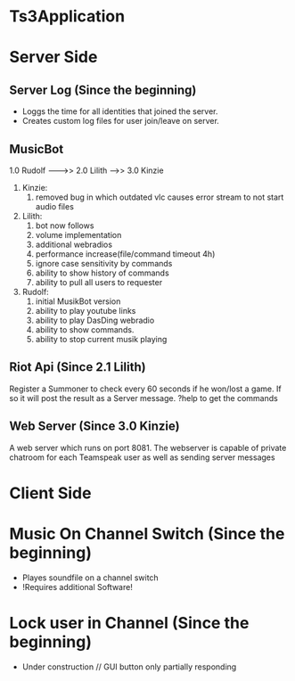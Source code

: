 # Ts3Application


# Server Side

## Server Log (Since the beginning)
- Loggs the time for all identities that joined the server. 
- Creates custom log files for user join/leave on server.

## MusicBot
1.0 Rudolf --->> 2.0 Lilith -->> 3.0 Kinzie 

1. Kinzie:
    1. removed bug in which outdated vlc causes error stream to not start audio files
1. Lilith:
    1. bot now follows
    1. volume implementation
    1. additional webradios
    1. performance increase(file/command timeout 4h)
    1. ignore case sensitivity by commands
    1. ability to show history of commands
    1. ability to pull all users to requester
1. Rudolf:
   1. initial MusikBot version
   1. ability to play youtube links
   1. ability to play DasDing webradio 
   1. ability to show commands. 
   1. ability to stop current musik playing

## Riot Api (Since 2.1 Lilith)
Register a Summoner to check every 60 seconds if he won/lost a game. If so it will post the result as a Server message.
?help to get the commands

## Web Server (Since 3.0 Kinzie)
A web server which runs on port 8081. The webserver is capable of private chatroom for each Teamspeak user as well as sending server messages 

# Client Side

# Music On Channel Switch (Since the beginning)
- Playes soundfile on a channel switch 
- !Requires additional Software!

# Lock user in Channel (Since the beginning)
- Under construction // GUI button only partially responding
